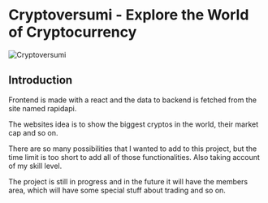 # Cryptoversumi - Explore the World of Cryptocurrency

![Cryptoversumi](https://i.ibb.co/8gh5Jc8/image.png)

## Introduction
Frontend is made with a react and the data to backend is fetched from the site named rapidapi.

The websites idea is to show the biggest cryptos in the world, their market cap and so on.

There are so many possibilities that I wanted to add to this project, but the time limit is too short to 
add all of those functionalities. Also taking account of my skill level.

The project is still in progress and in the future it will have the members area, which will
have some special stuff about trading and so on.

